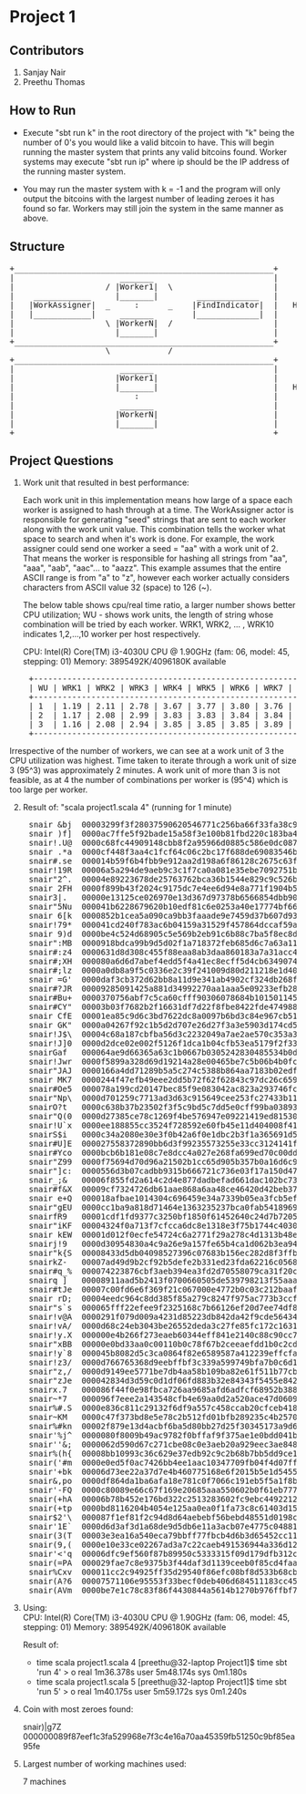 # Project 1

## Contributors
  1. Sanjay Nair
  2. Preethu Thomas


## How to Run

- Execute "sbt run k" in the root directory of the project with "k" being the number of 0's you would like a valid bitcoin to have. 
This will begin running the master system that prints any valid bitcoins found.
Worker systems may execute "sbt run ip" where ip should be the IP address of the running master system.

- You may run the master system with k = -1 and the program will only output the bitcoins with the largest number of leading zeroes it has found so far. 
Workers may still join the system in the same manner as above.


## Structure

<pre>
+______________________________________________________+
|                      _______                         |
|                   / |Worker1|  \                     |
|    ____________     |_______|        _____________   |
|   |WorkAssigner|  _     :      _    |FindIndicator|  |   HOST1
|   |____________|     _______        |_____________|  |
|                   \ |WorkerN|  /                     |
|                     |_______|                        |
+______________________________________________________+
                    \            /              
+______________________________________________________+
|                      _______                         |
|                     |Worker1|                        |
|                     |_______|                        |   HOST2
|                         :                            |
|                      _______                         |
|                     |WorkerN|                        |
|                     |_______|                        |
+______________________________________________________+
</pre>

## Project Questions

1. Work unit that resulted in best performance:

    Each work unit in this implementation means how large of a space each worker is assigned to hash through at a time. 
    The WorkAssigner actor is responsible for generating "seed" strings that are sent to each worker along with the work unit value. 
    This combination tells the worker what space to search and when it's work is done. 
    For example, the work assigner could send one worker a seed = "aa" with a work unit of 2. 
    That means the worker is responsible for hashing all strings from "aa", "aaa", "aab", "aac"... to "aazz". 
    This example assumes that the entire ASCII range is from "a" to "z", however each worker actually considers characters from ASCII value 32 (space) to 126 (~).

    The below table shows cpu/real time ratio, a larger number shows better CPU utilization; WU - shows work units, the length of string whose combination will be tried by each worker. WRK1, WRK2, ... , WRK10 indicates 1,2,...,10 worker per host respectively.

    CPU: Intel(R) Core(TM) i3-4030U CPU @ 1.90GHz (fam: 06, model: 45, stepping: 01)
    Memory: 3895492K/4096180K available

<pre>
    +---------------------------------------------------------------------------+
    | WU | WRK1 | WRK2 | WRK3 | WRK4 | WRK5 | WRK6 | WRK7 | WRK8 | WRK9 | WRK10 |
    +---------------------------------------------------------------------------+
    | 1  | 1.19 | 2.11 | 2.78 | 3.67 | 3.77 | 3.80 | 3.76 | 3.80 | 3.83 | 3.83  |
    | 2  | 1.17 | 2.08 | 2.99 | 3.83 | 3.83 | 3.84 | 3.84 | 3.82 | 3.85 | 3.84  |
    | 3  | 1.16 | 2.08 | 2.94 | 3.85 | 3.85 | 3.85 | 3.89 | 3.88 | 3.91 | 3.90  |
    +---------------------------------------------------------------------------+
</pre>

Irrespective of the number of workers, we can see at a work unit of 3 the CPU utilization was highest.
Time taken to iterate through a work unit of size 3 (95^3) was approximately 2 minutes.
A work unit of more than 3 is not feasible, as at 4 the number of combinations per worker is (95^4) which is too large per worker.

2. Result of: "scala project1.scala 4" (running for 1 minute)

<pre>
	snair &bj  00003299f3f28037590620546771c256ba66f33fa38c9df9a7fbddbd396c0c97
	snair )f]  0000ac7ffe5f92bade15a58f3e100b81fbd220c183ba46151903effa573fdf6b
	snair!.U@  0000c68fc44909148cbb8f2a95966d0885c586e0dc087f8c5016f92747fa8818
	snair .*a  0000cf448f3aa4c1fcf64c06c2bc17f688de69083546b105a5e744b2a3935829
	snair#.se  000014b59f6b4fbb9e912aa2d198a6f86128c2675c63fbab02a084fcae88007b
	snair!19R  00006a5a294de9aeb9c3c1f7ca0a081e35ebe7092751b88cbfa873fd0a2a6009
	snair"2^.  00004e89223678de25763762bca36b1544e829c9c526b557b3496624a3622b8d
	snair 2FH  0000f899b43f2024c9175dc7e4ee6d94e8a771f1904b5edc617f973bf5d019e4
	snair3|.   00000e13125ce026970e13d367d97378b6566854dbb90a0af02b1ad0e3e65b0b
	snair"5Nu  000041b6228679620b10edf81c6e0253a40e17774bf66995767f5b976f8dc891
	snair 6[k  0000852b1cea5a090ca9bb3faaade9e7459d37b607d9327a45ebc0e7e0e7690d
	snair!79*  000041cd240f783ac6b04159a31529f457864dccaf59ac32f521861da29fe33c
	snair 9)d  0000be4c524d68905c5e569b2eb91c6b88c7ba5f8ec8d9b3cfe83d0a27609093
	snair":MB  0000918bdca99b9d5d02f1a718372feb685d6c7a63a111b69a044ddf3c2243d1
	snair#:z4  0000631d8d308c455f88eaa8ab3daa860183a7a31acc430a4984977f33934cb2
	snair#;XH  000080a6d6d7abef4edd5f4a41ec8ecff5d4cb634907495b5ef7c018885e2c0e
	snair#;lz  0000a0db8a9f5c0336e2c39f241009d80d211218e1d4084f9a5df75045c9c75c
	snair =G'  0000daf3cb372d62bb8a11d9e341ab4902cf324db268f788e1d076cffd0fa0cb
	snair#?JR  00009285091425a881d34992270aa1aaa5e09233efb2817209cc33514cb21980
	snair#Bu+  0000370756abf7c5ca60cfff90306078684b1015011457946fafd381097efceb
	snair#CY"  00003b03f7682b2f16631df7d22f8fbe8422fde47498800559f0ea5617a5ecbb
	snair CfE  00001ea85c9d6c3bd7622dc8a0097b6bd3c84e967cb51f3a67ae9843795e122f
	snair GK"  0000a04267f92c1b5d2d707e26d27f3a3e5903d174cd5db2dfa262d1873d50d3
	snair!J$\  00004c68a187cbfba56d3c2232049a7ae2ae570c353a33b249503b091042cd05
	snair!J]0  0000d2dce02e002f5126f1dca1b04cfb53ea5179f2f33d91fbef1814ee1c3143
	snairGaf   000064ae9d66365a63c1b0667b0305242830485534b0d2f3e604250a2603f05b
	snair!Jwr  0000f5899a328d69d19214a28e00465be7c5b06b4b0fcae92d0b394f2125521e
	snair"JAJ  0000166a4dd71289b5a5c274c5388b864aa7183b02edf919c9252b9bfc3eb9a3
	snair MK7  0000244f47efb49eee2dd5b72f62f62843c97dc26c65917eb7c50c5e55c3cfe8
	snair#Oe5  000078a199cd20147bec85f9e083042ac823a293746fcd1c0cf69cd8dcfe08c0
	snair"Np\  0000d701259c7713ad3d63c915649cee253fc27433b11931f1eb92090a4a8574
	snairO?t   0000c638b37b23502f3f5c9bd5c7dd5e0cff99ba03893864c94ba14d435e319b
	snair"Q(0  0000d27385ce78c1269f4be576947e09221419ed815304def6bb882097f3c7a8
	snair!U`x  0000ee188855cc3524f728592e60fb45e11d404008f41498c2fa1cb228e4357f
	snairS$i   0000c34a2080e30e3f0b42a6f0e1dbc2b3f1a365691d51ca7456c735954be2a5
	snair#U]E  000027558372890bb6d3f99235573255e33cc3124141f774f9d3c18b42129f4c
	snair#Yco  0000bcb6b181e08c7e8dcc4a027e268fa699ed70c00dd45292b9d568d9df8084
	snair"Z99  0000f75694d70d96a21502b1cc65d905b357b0a16d6c95be1ebc628b6d98f36f
	snair"]c:  0000556d3b07cadbb9315b666721c736e03f17a150d471fe228848d47c46c3fe
	snair_;&   00006f855fd2a614c2d4e877dadbefad661dac102bc737227e31b18b07421361
	snair#f&X  00009cf7324726db61aae868a6aa48ce46420d42beb37edde3974af0e485bd78
	snair e+Q  000018afbae1014304c696459e34a7339b05ea3fcb5ef686b947329f294cad1d
	snair"gEU  0000cc1ba9a818d71464e1363235237bca0fab5418969061c15de4e49575d009
	snairfR9   00001cdf1fd9377c3250bf1850f61452640c24d7b72059bf402223636dd5cd0e
	snair"iKF  00004324f0a713f7cfcca6dc8e1318e3f75b1744c40307b6d4b00c87673ab484
	snair kEW  00001d012f0ecfe54724c6a2771f29a278c4d1313b48e4fd5bf7aec77a6c9e8c
	snairj!9   0000d30954830a4c9a26e9a157fe65b4ca1d062b3ea94e492c41a2713d025296
	snair"k{S  00008433d5db04098527396c07683b156ec282d8f3ffb80450a7d42222d3451b
	snairkZ-   00007ad49d9b2cf92b5defe2b331ed23fda62216c056801d928517784819e9ff
	snair#q_%  000074223876cbf3aeb394ea3fd2d70558079ca31f20ce4a274544fa37853695
	snairq ]   00008911aad5b2413f0700660505de539798213f55aaa5cd934b20e7ffbd11b8
	snair#tJe  00007c00fd6e6f369f21c067000e4772b0c03c212baaf7890519e6838bdae13e
	snair rD;  00004eedc964c8dd385f85a279c8247f975ac773b3ccf131ef8d91a8cf0da6e2
	snair"s`s  000065fff22efee9f2325168c7b66126ef20d7ee74df8d907bef26dc6ee3b0c2
	snair!v@A  0000291f079d009a4231d85223db842da42f9cde564342f256eb77864f784300
	snair!vA/  0000d68c24eb3043be26552deda3c27fe85fc172c1631775c9b6429697152d5c
	snair!y.X  000000e4b266f273eaeb60344eff841e2140c88c90cc7779a5269fdc5e264fd7
	snair"xBB  00000e0bd33aa0c00110b0c78f67b2ceeaefdd1b0c2cdf9551aee56d387a249a
	snair!y`8  000045b8082d5c3ca0864f82e6589587a412239effcfa0c4bcdd06c9ccf3af5f
	snair!z3/  0000d766765368d9eebffbf3c339a599749bfa7b0c6d14162ac1a817650704fa
	snair"z,/  0000d9149ee5771be7db4aa58b109ba82e61f511b77cbea40842527a131f804c
	snair"zJe  000042834d3d59c0d1df06fd883b32e84343f5455e842f1d1f14b4cb4bad6674
	snairx.7   000086f44f0e98fbca726aa9685afd6adfcf68952b388281d3b96b0c13edc484
	snair~*7   000096f7eee2a143548cfb4e69aa0d2a520ace47d0609e73a855d551bce4379b
	snair%#.S  0000e836c811c29132f6df9a557c458ccab20cfceb41858b2aba1f0252844fd1
	snair~KM   0000c47f373bd8e5e78c2b512fd01bfb289235c4b2570a91a7daf9c45cdf87a5
	snair%#kn  00002f879e13d4acbf6ba5d80bb27d25f30345173a9d6a19e4cbfd6093956fc6
	snair'%j^  0000080f8009b49ac9782f0bffaf9f375ae1e0bdd041be9ef27e818e2ef31ad1
	snair''&;  0000062d590d67c271cbe08c0e3aeb20a929eec3ae8489051811a681fde91786
	snair%(h{  00008bb10993c36c629e37edb92c9c2b68b7bb5dd9ce10a16cfb91aa8b03d507
	snair('#m  0000e0ed5f0ac7426bb4ee1aac10347709fb04f4d07ff2682282027c8c0fe19e
	snair'+bk  00006d73ee22a37d7e4b460775168e6f2015b5e1d54557698c52916470300ecf
	snair&,po  0000df864da1ba6afa18e781c0f7066c191eb5f5a1f8bcbf2d2271b708796e19
	snair'-FQ  0000c80089e66c67f169e20685aaa550602b0f61eb77770923e24e9cdfd200e5
	snair(+hA  00006b78b452e176bd322c2513283602fc9ebc4492212773e1abe33a3908df53
	snair(+tp  0000bd8116204b4054e125aa0ea0f1fa73c8c61403d157491695c59f8c4c12b3
	snair$2'\  000087f1ef81f2c94d8d64aebebf56bebd48551d0198c54aef911b14788beef7
	snair'1E`  0000d6d3af3d1a68de9d5db6e11a3acb07e4775c048813cf3ba7eb7342b91f4b
	snair(3(T  00003e3ea16a540eca79bbff77fbcb4d6b3d65452cc112b1f90e36fe478d6f9c
	snair(9,(  0000e10e33ce02267ad3a7c22caeb491536944a336d1229aad4c700a30ae8329
	snair'<'q  00006dfc9ef560f87b89950c5333315f09d179dfb312cd13c2ddd18d85a4dd57
	snair(=PA  000029fae7c8e9375b3f44daf3d1139ceeb0f85cd4faa5a32041c59b49ca2ddd
	snair%Cxv  000011cc2c94925ff35d29540f86efc08bf8d533b68cb3f81c0a169c66069eb8
	snair(A?6  00007571106e95553f33becf0deb406d684511183cc457e1c678bde7046dc6ab
	snair(AVm  0000be7e1c78c83f86f4430844a5614b1270b976ffbf7e3e0c5a6a661b39f9c5
</pre>

3. 	Using:  
		CPU: Intel(R) Core(TM) i3-4030U CPU @ 1.90GHz (fam: 06, model: 45, stepping: 01)
   		Memory: 3895492K/4096180K available
	
	Result of:

    - time scala project1.scala 4
        [preethu@32-laptop Project1]$ time sbt 'run 4' > o
        real    1m36.378s
        user    5m48.174s
        sys     0m1.180s
    - time scala project1.scala 5
        [preethu@32-laptop Project1]$ time sbt 'run 5' > o
        real    1m40.175s
        user    5m59.172s
        sys     0m1.240s

4. Coin with most zeroes found:

    snair)|g7Z	000000089f87eef1c3fa529968e7f3c4e16a70aa45359fb51250c9bf85ea95fe

5. Largest number of working machines used:
	
	7 machines
